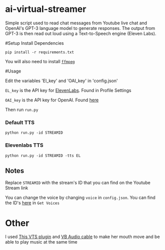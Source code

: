 # ai-virtual-streamer

Simple script used to read chat messages from Youtube live chat and OpenAI's GPT-3 language model to generate responses. The output from GPT-3 is then read out loud using a Text-to-Speech engine (Eleven Labs).

#Setup
Install Dependencies
```
pip install -r requirements.txt
```
You will also need to install [`ffmpeg`](https://ffmpeg.org/)

#Usage

Edit the variables 'El_key' and 'OAI_key' in 'config.json'

`EL_key` is the API key for [ElevenLabs](https://beta.elevenlabs.io/). Found in Profile Settings

`OAI_key` is the API key for OpenAI. Found [here](https://platform.openai.com/account/api-keys)

Then run `run.py`

### Default TTS
```
python run.py -id STREAMID 
```
### Elevenlabs TTS
```
python run.py -id STREAMID -tts EL 
```
## Notes
Replace `STREAMID` with the stream's ID that you can find on the Youtube Stream link

You can change the voice by changing `voice` in `config.json`. You can find the ID's [here](https://api.elevenlabs.io/docs) in `Get Voices`

# Other
I used [This VTS plugin](https://lualucky.itch.io/vts-desktop-audio-plugin) and [VB Audio cable](https://vb-audio.com/Cable/) to make her mouth move and be able to play music at the same time
